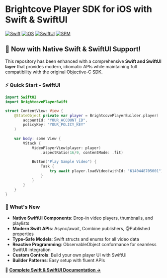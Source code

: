 # Brightcove Player SDK for iOS with Swift & SwiftUI

[![Swift](https://img.shields.io/badge/Swift-5.5+-orange)](https://swift.org)
[![iOS](https://img.shields.io/badge/iOS-13.0+-blue)](https://developer.apple.com/ios/)
[![SwiftUI](https://img.shields.io/badge/SwiftUI-2.0+-green)](https://developer.apple.com/xcode/swiftui/)
[![SPM](https://img.shields.io/badge/SPM-compatible-brightgreen)](https://swift.org/package-manager/)

## 🎉 Now with Native Swift & SwiftUI Support!

This repository has been enhanced with a comprehensive **Swift and SwiftUI layer** that provides modern, idiomatic APIs while maintaining full compatibility with the original Objective-C SDK.

### ⚡ Quick Start - SwiftUI

```swift
import SwiftUI
import BrightcovePlayerSwift

struct ContentView: View {
    @StateObject private var player = BrightcovePlayerBuilder.player(
        accountId: "YOUR_ACCOUNT_ID",
        policyKey: "YOUR_POLICY_KEY"
    )
    
    var body: some View {
        VStack {
            VideoPlayerView(player: player)
                .aspectRatio(16/9, contentMode: .fit)
            
            Button("Play Sample Video") {
                Task {
                    try await player.loadVideo(withId: "6140448705001")
                }
            }
        }
    }
}
```

### 🚀 What's New

- **Native SwiftUI Components**: Drop-in video players, thumbnails, and playlists
- **Modern Swift APIs**: Async/await, Combine publishers, @Published properties
- **Type-Safe Models**: Swift structs and enums for all video data
- **Reactive Programming**: ObservableObject conformance for seamless SwiftUI integration
- **Custom Controls**: Build your own player UI with SwiftUI
- **Builder Patterns**: Easy setup with fluent APIs

📖 **[Complete Swift & SwiftUI Documentation →](README_SWIFT.md)**
